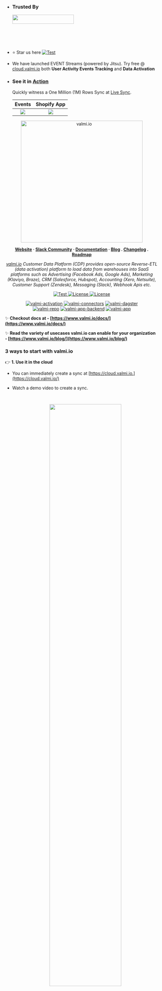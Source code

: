 
  - ### Trusted By
	<div  style="display: flex;
		width: calc(250px * 14);">
		<span   style="
		height: 100px;
		width: 250px;">
      <a href="https://kegmil.com/">
			<img src="https://i0.wp.com/kegmil.com/wp-content/uploads/2019/11/KM_Logo_Full_Primary.png?resize=1024%2C152&ssl=1" height="30" width="202" alt="" />
      </a>
		</span>
	</div>

  - :star: Star us here <a href="https://github.com/valmi-io/valmi-activation" target="_blank">
    <img src="https://img.shields.io/github/stars/valmi-io/valmi-activation?style=social&label=Star&maxAge=10000" alt="Test"> </a> 

  - We have launched EVENT Streams (powered by Jitsu). Try free @ [cloud.valmi.io](https://cloud.valmi.io) both **User Activity Events Tracking** and **Data Activation**

  - ### See it in [Action](https://cloud.valmi.io/spaces/a9195c50-60ca-4692-8f03-5a486ee9f270/syncs/d69cf9f9-0e20-4e2c-a683-2649404f52ed/runs)
    Quickly witness a One Million (1M) Rows Sync at [Live Sync](https://cloud.valmi.io/spaces/a9195c50-60ca-4692-8f03-5a486ee9f270/syncs/d69cf9f9-0e20-4e2c-a683-2649404f52ed/runs).
    
    Events  |  Shopify App
    :-------------------------:|:-------------------------:
    ![](http://profile.mywavia.com/im/events-valmi.png)  |  ![](http://profile.mywavia.com/im/shopify-valmi.png)

<p align="center">
  <a href="https://valmi.io"><img width="400" src="https://blog.valmi.io/content/images/2023/06/valmilogo-1.png" alt="valmi.io"></a>
</p>


<p align="center">
  <b>
    <a href="https://www.valmi.io">Website</a>
    ·
    <a href="https://www.valmi.io/slack">Slack Community</a>
    ·
    <a href="https://www.valmi.io/docs/">Documentation</a>
    ·
    <a href="https://www.valmi.io/blog/">Blog</a>
    .
    <a href="https://gist.github.com/S-Nagendra/0904e9cac9ca016fba58ac63b6e748a4">Changelog</a>
    .
    <a href="https://gist.github.com/S-Nagendra/ba70a68809a0ddd08ac4f65f5c76f472">Roadmap</a>
  </b>
</p>

<p align="center">
    <em> <a href="https://valmi.io">valmi.io</a> Customer Data Platform (CDP) provides open-source Reverse-ETL (data activation) platform to load data from warehouses into SaaS platforms such as Advertising (Facebook Ads, Google Ads), Marketing (Klaviyo, Braze), CRM (Salesforce, Hubspot), Accounting (Xero, Netsuite), Customer Support (Zendesk), Messaging (Slack), Webhook Apis etc.</em>
</p>
<p align="center">
<a href="https://github.com/valmi-io/valmi-activation/stargazers/" target="_blank">
    <img src="https://img.shields.io/github/stars/valmi-io/valmi-activation?style=social&label=Star&maxAge=10000" alt="Test">
</a>
<a href="https://github.com/valmi-io/valmi-activation/blob/main/LICENSE.md" target="_blank">
    <img src="https://img.shields.io/static/v1?label=license&message=MIT&color=white" alt="License">
</a>
<a href="https://github.com/valmi-io/valmi-activation/blob/main/LICENSE.md" target="_blank">
    <img src="https://img.shields.io/static/v1?label=license&message=ELv2&color=white" alt="License">
</a>
</p>

<div align="center">

[![valmi-activation](https://github.com/valmi-io/valmi-activation/actions/workflows/valmi-activation-docker-image-action.yml/badge.svg)](https://github.com/valmi-io/valmi-activation/actions/workflows/valmi-activation-docker-image-action.yml) [![valmi-connectors](https://github.com/valmi-io/valmi-activation/actions/workflows/valmi-connectors-docker-image-action.yml/badge.svg)](https://github.com/valmi-io/valmi-activation/actions/workflows/valmi-connectors-docker-image-action.yml) [![valmi-dagster](https://github.com/valmi-io/valmi-activation/actions/workflows/valmi-dagster-docker-image-action.yml/badge.svg)](https://github.com/valmi-io/valmi-activation/actions/workflows/valmi-dagster-docker-image-action.yml) 
<br/>
[![valmi-repo](https://github.com/valmi-io/valmi-activation/actions/workflows/valmi-repo-docker-image-action.yml/badge.svg)](https://github.com/valmi-io/valmi-activation/actions/workflows/valmi-repo-docker-image-action.yml) [![valmi-app-backend](https://github.com/valmi-io/valmi-app-backend/actions/workflows/valmi-app-backend-docker-image-action.yml/badge.svg)](https://github.com/valmi-io/valmi-app-backend/actions/workflows/valmi-app-backend-docker-image-action.yml) [![valmi-app](https://github.com/valmi-io/valmi-app/actions/workflows/valmi-app-docker-image-action.yml/badge.svg)](https://github.com/valmi-io/valmi-app/actions/workflows/valmi-app-docker-image-action.yml)

<!---
<a href="/../../issues?q=is%3Aopen+is%3Aissue"> <img alt="GitHub issues" src="https://img.shields.io/github/issues-raw/valmi-io/valmi-activation?color=%23238636"></a> <a href="/../../issues?q=is%3Aissue+is%3Aclosed"> <img alt="GitHub closed issues" src="https://img.shields.io/github/issues-closed-raw/valmi-io/valmi-activation?color=%238957e5"> </a> <a href="/../../pulls?q=is%3Aopen+is%3Apr"> <img alt="GitHub pull requests" src="https://img.shields.io/github/issues-pr-raw/valmi-io/valmi-activation"> </a> <a href="/../../pulls?q=is%3Apr+is%3Aclosed"> <img alt="GitHub closed pull requests" src="https://img.shields.io/github/issues-pr-closed-raw/valmi-io/valmi-activation?color=%238957e5"> </a>
--->
</div> 

  
✨  **Checkout docs at - [https://www.valmi.io/docs/](https://www.valmi.io/docs/)**

✨  **Read the variety of usecases valmi.io can enable for your organization - [https://www.valmi.io/blog/](https://www.valmi.io/blog/)**
### 3 ways to start with valmi.io
    
👉 **1. Use it in the cloud**
- You can immediately create a sync at [https://cloud.valmi.io.](https://cloud.valmi.io/)
- Watch a demo video to create a sync.
      
    <div align="center" >
  <br/>    

  [<img  src="https://blog.valmi.io/content/images/size/w1600/2023/06/Screenshot-2023-06-21-at-3.37.00-PM.png" width="70%" />](https://youtu.be/UBY0106gOD8 "Watch the demo video") 


    </div>
    
👉 **2.  Run it locally or in your Cloud**
- **Prerequisites:**
  valmi.io relies heavily on both Docker and Docker-compose. Install [Docker Desktop](https://docs.docker.com/compose/install/) to get both docker and docker-compose.

- Clone this repo and recursively clone submodules.

```bash
git clone git@github.com:valmi-io/valmi-activation.git
cd valmi-activation
git submodule update --init --recursive
```

- Setup the environment.
```bash

cp .env-example .env

cd valmi-app-backend
cp .env-example .env

cd ../valmi-app
`For macos`
cp .env-example.macos .env
`For linux`
cp .env-example.linux .env
```

- Intermediate storage, We are adding support for object stores like S3, GCS. Until then, Local storage is used.
```bash
sudo mkdir -p /tmp/shared_dir/intermediate_store
sudo chmod -R 777 /tmp/shared_dir/intermediate_store
```

- Launch the reverse-etl service.
```bash
./valmi prod --with-jitsu
```

- To stop the service, run the following.
```bash
./valmi prod --with-jitsu down
```

- Please wait for about 2 minutes before you access the service, since valmi-app builds an optimized compiled version of the app UI. To access the service, please check the ['Accessing the service'](https://github.com/valmi-io/valmi-activation#accessing-the-service-for-local-deployments) section for local deployments.


👉 **3. Develop a connector locally to customize valmi.io as per your needs. You can just contact us too.**

- Clone, setup environment variables and create intermediate storage (see above section).
- Create a new connector (Optional).
```bash
# Copy code base from any existing connectors from valmi-integrations folder (ex. destination-webhook)

cd valmi-integrations/connectors
cp -r destination-webhook destination-awesome_connector

# Make necessary changes and build the connector
cd destination-awesome_connector
make build_docker version=latest

# Add the new connector information to "valmi-app-backend/init_db/connector_def.json"
```

- Run the service.
```bash
./valmi dev --with-jitsu
```

- To access the service, please check the ['Accessing the service'](https://github.com/valmi-io/valmi-activation#accessing-the-service-for-local-deployments) section for local deployments.

- To Stop the service, run the following.
```bash
./valmi dev --with-jitsu down
```

- ### Accessing the service for local deployments
  
    Syncs <br> http://localhost:3000  |  Sync Runs <br> http://localhost:3000
    :-------------------------:|:-------------------------:
    ![](https://blog.valmi.io/content/images/size/w1000/2023/06/syncs_page.png)  |  ![](https://blog.valmi.io/content/images/size/w1000/2023/06/sync_runs_page.png)

    UI Backend Server API <br> http://localhost:4000/api/docs       |  Activation Server API <br> http://localhost:8000/docs
    :-------------------------:|:-------------------------:
    ![](https://blog.valmi.io/content/images/size/w1000/2023/06/app_backend_api.png)  |  ![](https://blog.valmi.io/content/images/size/w1000/2023/06/activation_server_api.png)

  
    

